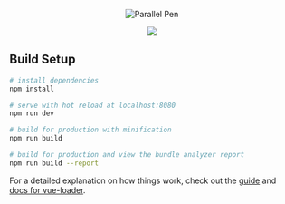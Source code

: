 <p align="center">
  <img src="http://olh7l240x.bkt.clouddn.com/18-5-19/25766284.jpg" alt="Parallel Pen"/>
</p>

<p align="center">
  <img src="https://img.shields.io/npm/v/npm.svg?style=flat-square" />
</p>

## Build Setup

``` bash
# install dependencies
npm install

# serve with hot reload at localhost:8080
npm run dev

# build for production with minification
npm run build

# build for production and view the bundle analyzer report
npm run build --report
```

For a detailed explanation on how things work, check out the [guide](http://vuejs-templates.github.io/webpack/) and [docs for vue-loader](http://vuejs.github.io/vue-loader).